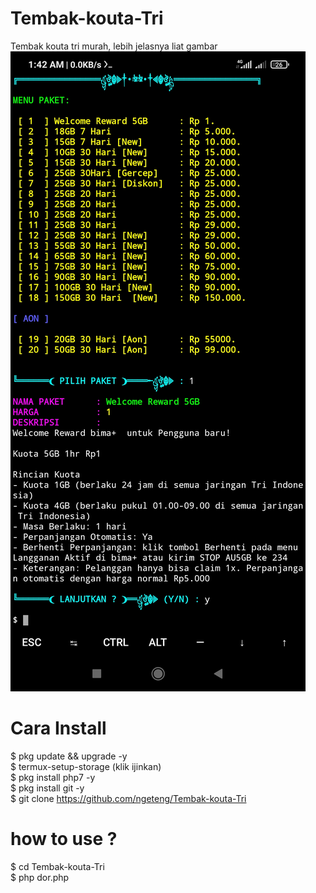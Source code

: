 # Tembak-kouta-Tri
Tembak kouta tri murah, lebih jelasnya liat gambar<br>
<img src="Screenshot_2022-10-16-01-42-48-294_com.termux.jpg"/>
<br>
# Cara Install

$ pkg update && upgrade -y<br>
$ termux-setup-storage (klik ijinkan)<br>
$ pkg install php7 -y<br>
$ pkg install git -y<br>
$ git clone https://github.com/ngeteng/Tembak-kouta-Tri<br>

# how to use ?

$ cd Tembak-kouta-Tri<br>
$ php dor.php<br>
